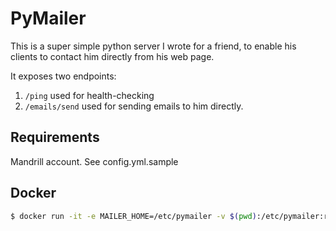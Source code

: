 # PyMailer

This is a super simple python server I wrote for a friend, to enable his clients to contact him directly from his web page. 

It exposes two endpoints:
1. `/ping` used for health-checking
2. `/emails/send` used for sending emails to him directly.

## Requirements

Mandrill account. See config.yml.sample

## Docker 

```bash
$ docker run -it -e MAILER_HOME=/etc/pymailer -v $(pwd):/etc/pymailer:ro -p 127.0.0.1:9000:5000 pymailer
```
